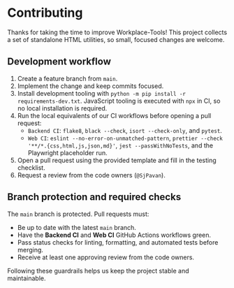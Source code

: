 # Contributing

Thanks for taking the time to improve Workplace-Tools! This project collects a set of standalone HTML utilities, so small, focused changes are welcome.

## Development workflow

1. Create a feature branch from `main`.
2. Implement the change and keep commits focused.
3. Install development tooling with `python -m pip install -r requirements-dev.txt`. JavaScript tooling is executed with `npx` in CI, so no local installation is required.
4. Run the local equivalents of our CI workflows before opening a pull request:
   - `Backend CI`: `flake8`, `black --check`, `isort --check-only`, and `pytest`.
   - `Web CI`: `eslint --no-error-on-unmatched-pattern`, `prettier --check '**/*.{css,html,js,json,md}'`, `jest --passWithNoTests`, and the Playwright placeholder run.
5. Open a pull request using the provided template and fill in the testing checklist.
6. Request a review from the code owners (`@SjPavan`).

## Branch protection and required checks

The `main` branch is protected. Pull requests must:

- Be up to date with the latest `main` branch.
- Have the **Backend CI** and **Web CI** GitHub Actions workflows green.
- Pass status checks for linting, formatting, and automated tests before merging.
- Receive at least one approving review from the code owners.

Following these guardrails helps us keep the project stable and maintainable.

